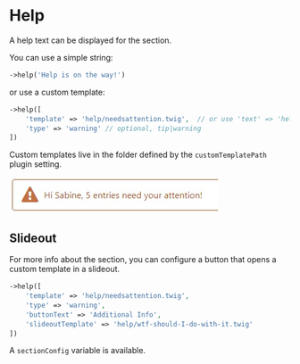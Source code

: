 # Help

A help text can be displayed for the section.

You can use a simple string:

```php
->help('Help is on the way!')
```

or use a custom template:


```php
->help([
    'template' => 'help/needsattention.twig',  // or use 'text' => 'helptext
    'type' => 'warning' // optional, tip|warning
])
```

Custom templates live in the folder defined by the `customTemplatePath` plugin setting.

![Screenshot](/images/warning.jpg)

## Slideout

For more info about the section, you can configure a button that opens a custom template in a slideout.

```php
->help([
    'template' => 'help/needsattention.twig',
    'type' => 'warning',
    'buttonText' => 'Additional Info',
    'slideoutTemplate' => 'help/wtf-should-I-do-with-it.twig'
])
```

A `sectionConfig` variable is available.
